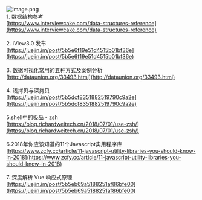 ![image.png](https://cdn.nlark.com/yuque/0/2020/png/132503/1605582954604-d842b446-a72e-4e4f-af08-3ea6fbef2932.png#height=720&id=DXSNI&margin=%5Bobject%20Object%5D&name=image.png&originHeight=720&originWidth=1080&originalType=binary&size=1064288&status=done&style=none&width=1080)<br />1. 数据结构参考<br />[https://www.interviewcake.com/data-structures-reference](https://www.interviewcake.com/data-structures-reference)<br />
<br />2. iView3.0 发布 <br />[https://juejin.im/post/5b5e6f19e51d4515b01bf36e](https://juejin.im/post/5b5e6f19e51d4515b01bf36e)<br />
<br />3. 数据可视化常用的五种方式及案例分析<br />[http://dataunion.org/33493.html](http://dataunion.org/33493.html)<br />
<br />4. 浅拷贝与深拷贝<br />[https://juejin.im/post/5b5dcf8351882519790c9a2e](https://juejin.im/post/5b5dcf8351882519790c9a2e)<br />
<br />5.shell中的极品 - zsh<br />[https://blog.richardweitech.cn/2018/07/01/use-zsh/](https://blog.richardweitech.cn/2018/07/01/use-zsh/)<br />
<br />6.2018年你应该知道的11个Javascript实用程序库<br />[https://www.zcfy.cc/article/11-javascript-utility-libraries-you-should-know-in-2018](https://www.zcfy.cc/article/11-javascript-utility-libraries-you-should-know-in-2018)<br />
<br />7. 深度解析 Vue 响应式原理<br />[https://juejin.im/post/5b5eb69a5188251af86bfe00](https://juejin.im/post/5b5eb69a5188251af86bfe00)
